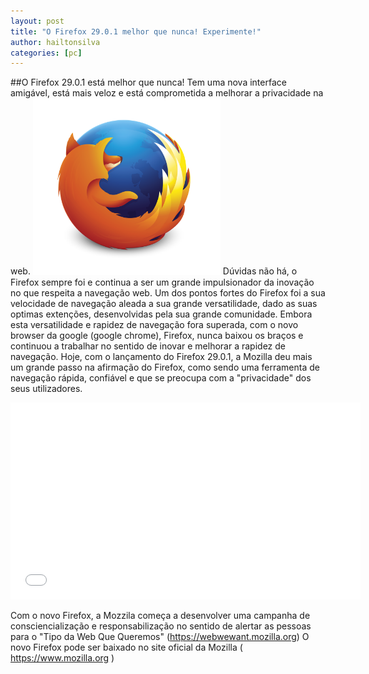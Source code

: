 ```yaml
---
layout: post
title: "O Firefox 29.0.1 melhor que nunca! Experimente!"
author: hailtonsilva
categories: [pc]
---
```

##O Firefox 29.0.1 está melhor que nunca! Tem uma nova interface amigável, está mais veloz e está comprometida a melhorar a privacidade na web.
<img alt="Firefox" width="300px" src="/images/firefox_logo-only_RGB.png">
Dúvidas não há, o Firefox sempre foi e continua a ser um grande impulsionador da inovação no que respeita a navegação web. Um dos pontos fortes do Firefox foi a sua velocidade de navegação aleada a sua grande versatilidade, dado as suas optimas extenções, desenvolvidas pela sua grande comunidade. Embora esta versatilidade e rapidez de navegação fora superada, com o novo browser da google (google chrome), Firefox, nunca baixou os braços e continuou a trabalhar no sentido de inovar e melhorar a rapidez de navegação. Hoje, com o lançamento do Firefox 29.0.1, a Mozilla deu mais um grande passo na afirmação do Firefox, como sendo uma ferramenta de navegação rápida, confiável e que se preocupa com a "privacidade" dos seus utilizadores.


  <iframe width="560" height="315" src="//www.youtube.com/embed/Xm5i5kbIXzc" frameborder="0" allowfullscreen></iframe>
  

  Com o novo Firefox, a Mozzila começa a desenvolver uma campanha de consciencialização e responsabilização no sentido de alertar as pessoas para o "Tipo da Web Que Queremos" (https://webwewant.mozilla.org) 
  O novo Firefox pode ser baixado no site oficial da Mozilla ( https://www.mozilla.org )